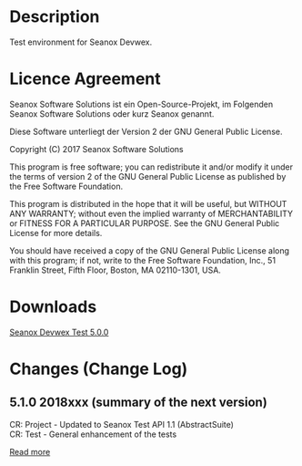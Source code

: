 # Description
Test environment for Seanox Devwex.


# Licence Agreement
Seanox Software Solutions ist ein Open-Source-Projekt, im Folgenden
Seanox Software Solutions oder kurz Seanox genannt.

Diese Software unterliegt der Version 2 der GNU General Public License.

Copyright (C) 2017 Seanox Software Solutions

This program is free software; you can redistribute it and/or modify it under
the terms of version 2 of the GNU General Public License as published by the
Free Software Foundation.

This program is distributed in the hope that it will be useful, but WITHOUT ANY
WARRANTY; without even the implied warranty of MERCHANTABILITY or FITNESS FOR A
PARTICULAR PURPOSE. See the GNU General Public License for more details.

You should have received a copy of the GNU General Public License along with
this program; if not, write to the Free Software Foundation, Inc., 51 Franklin
Street, Fifth Floor, Boston, MA 02110-1301, USA.


# Downloads
[Seanox Devwex Test 5.0.0](https://github.com/seanox/devwex-test/raw/master/releases/seanox-devwex-test-5.0.0.zip)  


# Changes (Change Log)
## 5.1.0 2018xxx (summary of the next version)  
CR: Project - Updated to Seanox Test API 1.1 (AbstractSuite)  
CR: Test - General enhancement of the tests  

[Read more](https://raw.githubusercontent.com/seanox/devwex/master/CHANGES)
